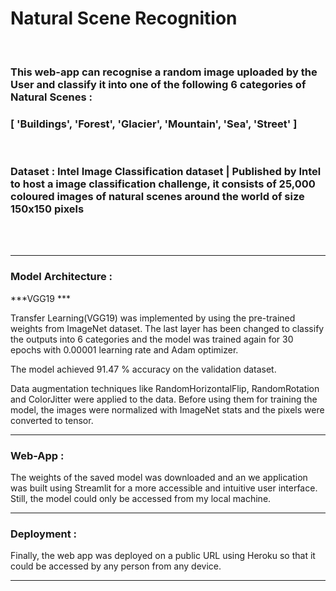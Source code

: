 # Natural Scene Recognition

<br/>

### This web-app can recognise a random image uploaded by the User and classify it into one of the following 6 categories of Natural Scenes : 
### [ 'Buildings', 'Forest', 'Glacier', 'Mountain', 'Sea', 'Street' ]

<br/>

### Dataset : Intel Image Classification dataset | Published by Intel to host a image classification challenge, it consists of 25,000 coloured images of natural scenes around the world of size 150x150 pixels

<br/><br/>
***


### Model Architecture : 
***VGG19 ***

Transfer Learning(VGG19) was implemented by using the pre-trained weights from ImageNet dataset. The last layer has been changed to classify the outputs into 6 categories and the model was trained again for 30 epochs with 
0.00001 learning rate and Adam optimizer. 

The model achieved 91.47 % accuracy on the validation dataset.

Data augmentation techniques like RandomHorizontalFlip, RandomRotation and ColorJitter were applied to the data. 
Before using them for training the model, the images were normalized with ImageNet stats and the pixels were converted to tensor.
***
### Web-App :

The weights of the saved model was downloaded and an we application was built using Streamlit for a more accessible and intuitive user interface.
Still, the model could only be accessed from my local machine.
***
### Deployment :

Finally, the web app was deployed on a public URL using Heroku so that it could be accessed by any person from any device.


***
